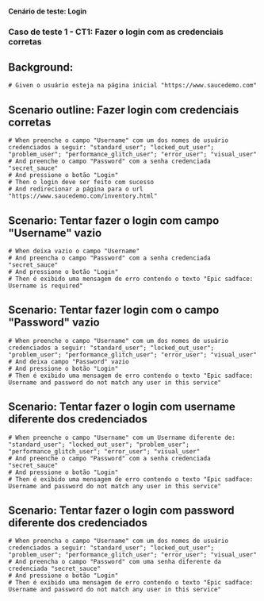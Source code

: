 #### Cenário de teste: Login

### Caso de teste 1 - CT1: Fazer o login com as credenciais corretas

## Background:
    # Given o usuário esteja na página inicial "https://www.saucedemo.com"

## Scenario outline: Fazer login com credenciais corretas
    # When preenche o campo "Username" com um dos nomes de usuário credenciados a seguir: "standard_user"; "locked_out_user"; "problem_user"; "performance_glitch_user"; "error_user"; "visual_user"
    # And preenche o campo "Password" com a senha credenciada "secret_sauce"
    # And pressione o botão "Login"
    # Then o login deve ser feito com sucesso 
    # And redirecionar a página para o url "https://www.saucedemo.com/inventory.html"

## Scenario: Tentar fazer o login com campo "Username" vazio
    # When deixa vazio o campo "Username" 
    # And preencha o campo "Password" com a senha credenciada "secret_sauce"
    # And pressione o botão "Login"
    # Then é exibido uma mensagem de erro contendo o texto "Epic sadface: Username is required"

## Scenario: Tentar fazer login com o campo "Password" vazio
    # When preenche o campo "Username" com um dos nomes de usuário credenciados a seguir: "standard_user"; "locked_out_user"; "problem_user"; "performance_glitch_user"; "error_user"; "visual_user"
    # And deixa campo "Password" vazio
    # And pressione o botão "Login"
    # Then é exibido uma mensagem de erro contendo o texto "Epic sadface: Username and password do not match any user in this service"

## Scenario: Tentar fazer o login com username diferente dos credenciados
    # When preenche o campo "Username" com um Username diferente de: "standard_user"; "locked_out_user"; "problem_user"; "performance_glitch_user"; "error_user"; "visual_user"
    # And preenche o campo "Password" com a senha credenciada "secret_sauce"
    # And pressione o botão "Login"
    # Then é exibido uma mensagem de erro contendo o texto "Epic sadface: Username and password do not match any user in this service"

## Scenario: Tentar fazer o login com password diferente dos credenciados
    # When preencha o campo "Username" com um dos nomes de usuário credenciados a seguir: "standard_user"; "locked_out_user"; "problem_user"; "performance_glitch_user"; "error_user"; "visual_user"
    # And preencha o campo "Password" com uma senha diferente da credenciada "secret_sauce"
    # And pressione o botão "Login"
    # Then é exibido uma mensagem de erro contendo o texto "Epic sadface: Username and password do not match any user in this service"

